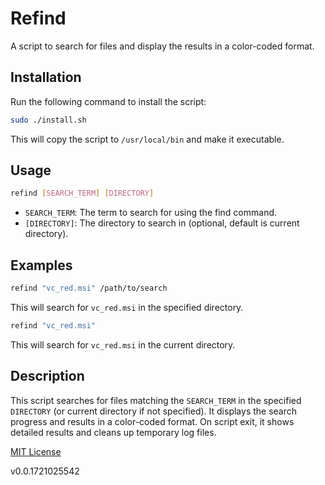 # Refind

A script to search for files and display the results in a color-coded format.

## Installation

Run the following command to install the script:

```sh
sudo ./install.sh
```

This will copy the script to `/usr/local/bin` and make it executable.

## Usage

```sh
refind [SEARCH_TERM] [DIRECTORY]
```
- `SEARCH_TERM`: The term to search for using the find command.
- `[DIRECTORY]`: The directory to search in (optional, default is current directory).

## Examples

```sh
refind "vc_red.msi" /path/to/search
```

This will search for `vc_red.msi` in the specified directory.

```sh
refind "vc_red.msi"
```

This will search for `vc_red.msi` in the current directory.

## Description

This script searches for files matching the `SEARCH_TERM` in the specified `DIRECTORY` (or current directory if not specified). It displays the search progress and results in a color-coded format. On script exit, it shows detailed results and cleans up temporary log files.

[MIT License](LICENSE)

v0.0.1721025542
